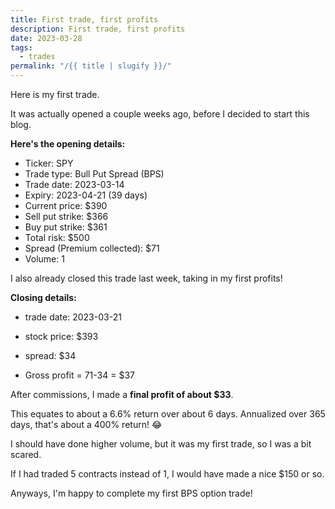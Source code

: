 ```yaml
---
title: First trade, first profits
description: First trade, first profits
date: 2023-03-28
tags:
  - trades
permalink: "/{{ title | slugify }}/"
---
```


Here is my first trade.

It was actually opened a couple weeks ago, before I decided to start this blog.

**Here's the opening details:**
- Ticker: SPY
- Trade type: Bull Put Spread (BPS)
- Trade date: 2023-03-14
- Expiry: 2023-04-21 (39 days)
- Current price: $390
- Sell put strike: $366
- Buy put strike: $361
- Total risk: $500
- Spread (Premium collected): $71
- Volume: 1 

I also already closed this trade last week, taking in my first profits!

**Closing details:**
- trade date: 2023-03-21
- stock price: $393
- spread: $34 

- Gross profit = 71-34 = $37

After commissions, I made a **final profit of about $33**. 

This equates to about a 6.6% return over about 6 days.  Annualized over 365 days, that's about a 400% return!  😂

I should have done higher volume, but it was my first trade, so I was a bit scared. 

If I had traded 5 contracts instead of 1, I would have made a nice $150 or so.

Anyways, I'm happy to complete my first BPS option trade!
